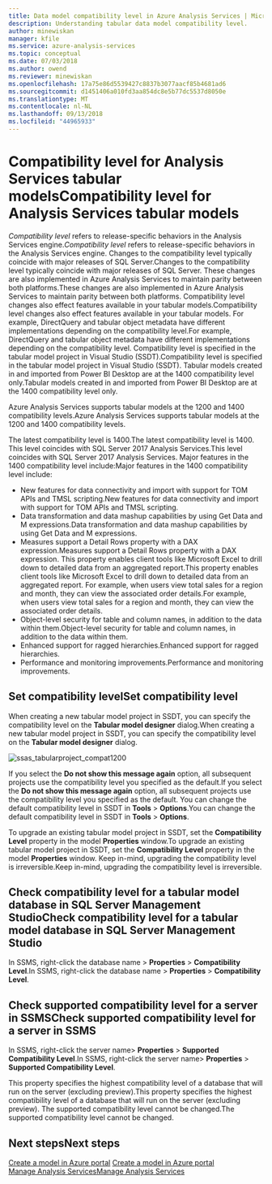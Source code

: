 ```yaml
---
title: Data model compatibility level in Azure Analysis Services | Microsoft Docs
description: Understanding tabular data model compatibility level.
author: minewiskan
manager: kfile
ms.service: azure-analysis-services
ms.topic: conceptual
ms.date: 07/03/2018
ms.author: owend
ms.reviewer: minewiskan
ms.openlocfilehash: 17a75e86d5539427c8837b3077aacf85b4681ad6
ms.sourcegitcommit: d1451406a010fd3aa854dc8e5b77dc5537d8050e
ms.translationtype: MT
ms.contentlocale: nl-NL
ms.lasthandoff: 09/13/2018
ms.locfileid: "44965933"
---
```

# <a name="compatibility-level-for-analysis-services-tabular-models"></a><span data-ttu-id="1a46f-103">Compatibility level for Analysis Services tabular models</span><span class="sxs-lookup"><span data-stu-id="1a46f-103">Compatibility level for Analysis Services tabular models</span></span>

<span data-ttu-id="1a46f-104">*Compatibility level* refers to release-specific behaviors in the Analysis Services engine.</span><span class="sxs-lookup"><span data-stu-id="1a46f-104">*Compatibility level* refers to release-specific behaviors in the Analysis Services engine.</span></span> <span data-ttu-id="1a46f-105">Changes to the compatibility level typically coincide with major releases of SQL Server.</span><span class="sxs-lookup"><span data-stu-id="1a46f-105">Changes to the compatibility level typically coincide with major releases of SQL Server.</span></span> <span data-ttu-id="1a46f-106">These changes are also implemented in Azure Analysis Services to maintain parity between both platforms.</span><span class="sxs-lookup"><span data-stu-id="1a46f-106">These changes are also implemented in Azure Analysis Services to maintain parity between both platforms.</span></span> <span data-ttu-id="1a46f-107">Compatibility level changes also effect features available in your tabular models.</span><span class="sxs-lookup"><span data-stu-id="1a46f-107">Compatibility level changes also effect features available in your tabular models.</span></span> <span data-ttu-id="1a46f-108">For example, DirectQuery and tabular object metadata have different implementations depending on the compatibility level.</span><span class="sxs-lookup"><span data-stu-id="1a46f-108">For example, DirectQuery and tabular object metadata have different implementations depending on the compatibility level.</span></span> <span data-ttu-id="1a46f-109">Compatibility level is specified in the tabular model project in Visual Studio (SSDT).</span><span class="sxs-lookup"><span data-stu-id="1a46f-109">Compatibility level is specified in the tabular model project in Visual Studio (SSDT).</span></span> <span data-ttu-id="1a46f-110">Tabular models created in and imported from Power BI Desktop are at the 1400 compatibility level only.</span><span class="sxs-lookup"><span data-stu-id="1a46f-110">Tabular models created in and imported from Power BI Desktop are at the 1400 compatibility level only.</span></span>

<span data-ttu-id="1a46f-111">Azure Analysis Services supports tabular models at the 1200 and 1400 compatibility levels.</span><span class="sxs-lookup"><span data-stu-id="1a46f-111">Azure Analysis Services supports tabular models at the 1200 and 1400 compatibility levels.</span></span> 

<span data-ttu-id="1a46f-112">The latest compatibility level is 1400.</span><span class="sxs-lookup"><span data-stu-id="1a46f-112">The latest compatibility level is 1400.</span></span> <span data-ttu-id="1a46f-113">This level coincides with SQL Server 2017 Analysis Services.</span><span class="sxs-lookup"><span data-stu-id="1a46f-113">This level coincides with SQL Server 2017 Analysis Services.</span></span> <span data-ttu-id="1a46f-114">Major features in the 1400 compatibility level include:</span><span class="sxs-lookup"><span data-stu-id="1a46f-114">Major features in the 1400 compatibility level include:</span></span>

*  <span data-ttu-id="1a46f-115">New features for data connectivity and import with support for TOM APIs and TMSL scripting.</span><span class="sxs-lookup"><span data-stu-id="1a46f-115">New features for data connectivity and import with support for TOM APIs and TMSL scripting.</span></span> 
*  <span data-ttu-id="1a46f-116">Data transformation and data mashup capabilities by using Get Data and M expressions.</span><span class="sxs-lookup"><span data-stu-id="1a46f-116">Data transformation and data mashup capabilities by using Get Data and M expressions.</span></span>
*  <span data-ttu-id="1a46f-117">Measures support a Detail Rows property with a DAX expression.</span><span class="sxs-lookup"><span data-stu-id="1a46f-117">Measures support a Detail Rows property with a DAX expression.</span></span> <span data-ttu-id="1a46f-118">This property enables client tools like Microsoft Excel to drill down to detailed data from an aggregated report.</span><span class="sxs-lookup"><span data-stu-id="1a46f-118">This property enables client tools like Microsoft Excel to drill down to detailed data from an aggregated report.</span></span> <span data-ttu-id="1a46f-119">For example, when users view total sales for a region and month, they can view the associated order details.</span><span class="sxs-lookup"><span data-stu-id="1a46f-119">For example, when users view total sales for a region and month, they can view the associated order details.</span></span> 
*  <span data-ttu-id="1a46f-120">Object-level security for table and column names, in addition to the data within them.</span><span class="sxs-lookup"><span data-stu-id="1a46f-120">Object-level security for table and column names, in addition to the data within them.</span></span>
*  <span data-ttu-id="1a46f-121">Enhanced support for ragged hierarchies.</span><span class="sxs-lookup"><span data-stu-id="1a46f-121">Enhanced support for ragged hierarchies.</span></span>
*  <span data-ttu-id="1a46f-122">Performance and monitoring improvements.</span><span class="sxs-lookup"><span data-stu-id="1a46f-122">Performance and monitoring improvements.</span></span>
  
## <a name="set-compatibility-level"></a><span data-ttu-id="1a46f-123">Set compatibility level</span><span class="sxs-lookup"><span data-stu-id="1a46f-123">Set compatibility level</span></span> 
 <span data-ttu-id="1a46f-124">When creating a new tabular model project in SSDT, you can specify the compatibility level on the **Tabular model designer** dialog.</span><span class="sxs-lookup"><span data-stu-id="1a46f-124">When creating a new tabular model project in SSDT, you can specify the compatibility level on the **Tabular model designer** dialog.</span></span> 
  
 ![ssas_tabularproject_compat1200](./media/analysis-services-compat-level/aas-tabularproject-compat.png)  
  
 <span data-ttu-id="1a46f-126">If you select the **Do not show this message again** option, all subsequent projects use the compatibility level you specified as the default.</span><span class="sxs-lookup"><span data-stu-id="1a46f-126">If you select the **Do not show this message again** option, all subsequent projects use the compatibility level you specified as the default.</span></span> <span data-ttu-id="1a46f-127">You can change the default compatibility level in SSDT in **Tools** > **Options**.</span><span class="sxs-lookup"><span data-stu-id="1a46f-127">You can change the default compatibility level in SSDT in **Tools** > **Options**.</span></span>  
  
 <span data-ttu-id="1a46f-128">To upgrade an existing tabular model project in SSDT, set  the **Compatibility Level** property in the model **Properties** window.</span><span class="sxs-lookup"><span data-stu-id="1a46f-128">To upgrade an existing tabular model project in SSDT, set  the **Compatibility Level** property in the model **Properties** window.</span></span> <span data-ttu-id="1a46f-129">Keep in-mind, upgrading the compatibility level is irreversible.</span><span class="sxs-lookup"><span data-stu-id="1a46f-129">Keep in-mind, upgrading the compatibility level is irreversible.</span></span>
  
## <a name="check-compatibility-level-for-a-tabular-model-database-in-sql-server-management-studio"></a><span data-ttu-id="1a46f-130">Check compatibility level for a tabular model database in SQL Server Management Studio</span><span class="sxs-lookup"><span data-stu-id="1a46f-130">Check compatibility level for a tabular model database in SQL Server Management Studio</span></span> 
 <span data-ttu-id="1a46f-131">In SSMS, right-click the database name > **Properties** > **Compatibility Level**.</span><span class="sxs-lookup"><span data-stu-id="1a46f-131">In SSMS, right-click the database name > **Properties** > **Compatibility Level**.</span></span>  
  
## <a name="check-supported-compatibility-level-for-a-server-in-ssms"></a><span data-ttu-id="1a46f-132">Check supported compatibility level for a server in SSMS</span><span class="sxs-lookup"><span data-stu-id="1a46f-132">Check supported compatibility level for a server in SSMS</span></span>  
 <span data-ttu-id="1a46f-133">In SSMS, right-click the server name>  **Properties** > **Supported Compatibility Level**.</span><span class="sxs-lookup"><span data-stu-id="1a46f-133">In SSMS, right-click the server name>  **Properties** > **Supported Compatibility Level**.</span></span>  
  
 <span data-ttu-id="1a46f-134">This property specifies the highest compatibility level of a database that will run on the server (excluding preview).</span><span class="sxs-lookup"><span data-stu-id="1a46f-134">This property specifies the highest compatibility level of a database that will run on the server (excluding preview).</span></span> <span data-ttu-id="1a46f-135">The supported compatibility level cannot be changed.</span><span class="sxs-lookup"><span data-stu-id="1a46f-135">The supported compatibility level cannot be changed.</span></span>  

## <a name="next-steps"></a><span data-ttu-id="1a46f-136">Next steps</span><span class="sxs-lookup"><span data-stu-id="1a46f-136">Next steps</span></span>
  <span data-ttu-id="1a46f-137">[Create a model in Azure portal](analysis-services-create-model-portal.md) </span><span class="sxs-lookup"><span data-stu-id="1a46f-137">[Create a model in Azure portal](analysis-services-create-model-portal.md) </span></span>  
  [<span data-ttu-id="1a46f-138">Manage Analysis Services</span><span class="sxs-lookup"><span data-stu-id="1a46f-138">Manage Analysis Services</span></span>](analysis-services-manage.md)  

